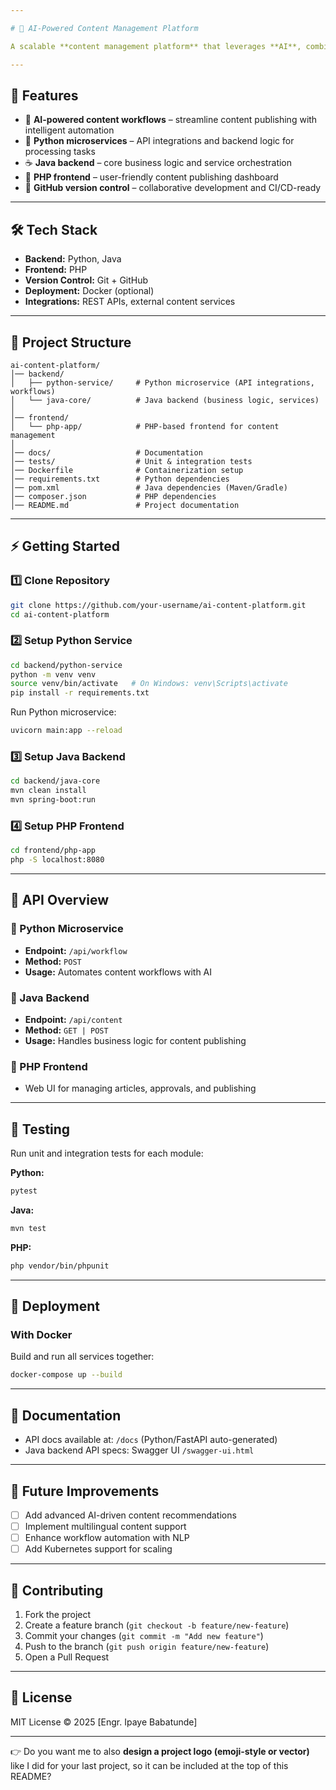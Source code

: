```yaml
---

# 📑 AI-Powered Content Management Platform

A scalable **content management platform** that leverages **AI**, combining a **Python service layer**, a **Java backend**, and a **PHP frontend**. The system enables seamless content publishing, automated workflows, and team collaboration, with full version control using GitHub.

---
```


## 🚀 Features

* 🤖 **AI-powered content workflows** – streamline content publishing with intelligent automation
* 🐍 **Python microservices** – API integrations and backend logic for processing tasks
* ☕ **Java backend** – core business logic and service orchestration
* 🐘 **PHP frontend** – user-friendly content publishing dashboard
* 🔄 **GitHub version control** – collaborative development and CI/CD-ready

---

## 🛠️ Tech Stack

* **Backend:** Python, Java
* **Frontend:** PHP
* **Version Control:** Git + GitHub
* **Deployment:** Docker (optional)
* **Integrations:** REST APIs, external content services

---

## 📂 Project Structure

```
ai-content-platform/
│── backend/
│   ├── python-service/     # Python microservice (API integrations, workflows)
│   └── java-core/          # Java backend (business logic, services)
│
│── frontend/
│   └── php-app/            # PHP-based frontend for content management
│
│── docs/                   # Documentation
│── tests/                  # Unit & integration tests
│── Dockerfile              # Containerization setup
│── requirements.txt        # Python dependencies
│── pom.xml                 # Java dependencies (Maven/Gradle)
│── composer.json           # PHP dependencies
│── README.md               # Project documentation
```

---

## ⚡ Getting Started

### 1️⃣ Clone Repository

```bash
git clone https://github.com/your-username/ai-content-platform.git
cd ai-content-platform
```

### 2️⃣ Setup Python Service

```bash
cd backend/python-service
python -m venv venv
source venv/bin/activate   # On Windows: venv\Scripts\activate
pip install -r requirements.txt
```

Run Python microservice:

```bash
uvicorn main:app --reload
```

### 3️⃣ Setup Java Backend

```bash
cd backend/java-core
mvn clean install
mvn spring-boot:run
```

### 4️⃣ Setup PHP Frontend

```bash
cd frontend/php-app
php -S localhost:8080
```

---

## 📡 API Overview

### 🔹 Python Microservice

* **Endpoint:** `/api/workflow`
* **Method:** `POST`
* **Usage:** Automates content workflows with AI

### 🔹 Java Backend

* **Endpoint:** `/api/content`
* **Method:** `GET | POST`
* **Usage:** Handles business logic for content publishing

### 🔹 PHP Frontend

* Web UI for managing articles, approvals, and publishing

---

## 🧪 Testing

Run unit and integration tests for each module:

**Python:**

```bash
pytest
```

**Java:**

```bash
mvn test
```

**PHP:**

```bash
php vendor/bin/phpunit
```

---

## 🚀 Deployment

### With Docker

Build and run all services together:

```bash
docker-compose up --build
```

---

## 📖 Documentation

* API docs available at: `/docs` (Python/FastAPI auto-generated)
* Java backend API specs: Swagger UI `/swagger-ui.html`

---

## 🚀 Future Improvements

* [ ] Add advanced AI-driven content recommendations
* [ ] Implement multilingual content support
* [ ] Enhance workflow automation with NLP
* [ ] Add Kubernetes support for scaling

---

## 🤝 Contributing

1. Fork the project
2. Create a feature branch (`git checkout -b feature/new-feature`)
3. Commit your changes (`git commit -m "Add new feature"`)
4. Push to the branch (`git push origin feature/new-feature`)
5. Open a Pull Request

---

## 📜 License

MIT License © 2025 \[Engr. Ipaye Babatunde]

---

👉 Do you want me to also **design a project logo (emoji-style or vector)** like I did for your last project, so it can be included at the top of this README?
